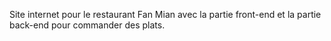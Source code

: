 Site internet pour le restaurant Fan Mian avec la partie front-end et la partie back-end pour commander des plats.
